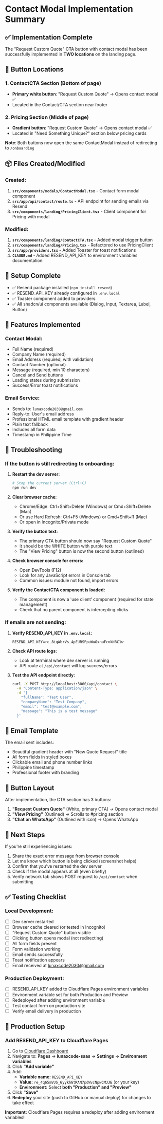 # Contact Modal Implementation Summary

## ✅ Implementation Complete

The "Request Custom Quote" CTA button with contact modal has been successfully implemented in **TWO locations** on the landing page.

## 📍 Button Locations

### 1. ContactCTA Section (Bottom of page)
- **Primary white button**: "Request Custom Quote" → Opens contact modal ✅
- Located in the Contact/CTA section near footer

### 2. Pricing Section (Middle of page)
- **Gradient button**: "Request Custom Quote" → Opens contact modal ✅
- Located in "Need Something Unique?" section below pricing cards

**Note**: Both buttons now open the same ContactModal instead of redirecting to `/onboarding`

## 📦 Files Created/Modified

### Created:
1. **`src/components/modals/ContactModal.tsx`** - Contact form modal component
2. **`src/app/api/contact/route.ts`** - API endpoint for sending emails via Resend
3. **`src/components/landing/PricingClient.tsx`** - Client component for Pricing with modal

### Modified:
1. **`src/components/landing/ContactCTA.tsx`** - Added modal trigger button
2. **`src/components/landing/Pricing.tsx`** - Refactored to use PricingClient
3. **`src/app/providers.tsx`** - Added Toaster for toast notifications
4. **`CLAUDE.md`** - Added RESEND_API_KEY to environment variables documentation

## 🔧 Setup Complete

- ✅ Resend package installed (`npm install resend`)
- ✅ RESEND_API_KEY already configured in `.env.local`
- ✅ Toaster component added to providers
- ✅ All shadcn/ui components available (Dialog, Input, Textarea, Label, Button)

## 🎯 Features Implemented

### Contact Modal:
- Full Name (required)
- Company Name (required)
- Email Address (required, with validation)
- Contact Number (optional)
- Message (required, min 10 characters)
- Cancel and Send buttons
- Loading states during submission
- Success/Error toast notifications

### Email Service:
- Sends to: `lunaxcode2030@gmail.com`
- Reply-to: User's email address
- Professional HTML email template with gradient header
- Plain text fallback
- Includes all form data
- Timestamp in Philippine Time

## 🚨 Troubleshooting

### If the button is still redirecting to onboarding:

1. **Restart the dev server:**
   ```bash
   # Stop the current server (Ctrl+C)
   npm run dev
   ```

2. **Clear browser cache:**
   - Chrome/Edge: Ctrl+Shift+Delete (Windows) or Cmd+Shift+Delete (Mac)
   - Or use Hard Refresh: Ctrl+F5 (Windows) or Cmd+Shift+R (Mac)
   - Or open in Incognito/Private mode

3. **Verify the button text:**
   - The primary CTA button should now say "Request Custom Quote"
   - It should be the WHITE button with purple text
   - The "View Pricing" button is now the second button (outlined)

4. **Check browser console for errors:**
   - Open DevTools (F12)
   - Look for any JavaScript errors in Console tab
   - Common issues: module not found, import errors

5. **Verify the ContactCTA component is loaded:**
   - The component is now a 'use client' component (required for state management)
   - Check that no parent component is intercepting clicks

### If emails are not sending:

1. **Verify RESEND_API_KEY in `.env.local`:**
   ```env
   RESEND_API_KEY=re_8iqWbrVs_4pEURSPpuWuGxnuFcnkN8C1w
   ```

2. **Check API route logs:**
   - Look at terminal where dev server is running
   - API route at `/api/contact` will log success/errors

3. **Test the API endpoint directly:**
   ```bash
   curl -X POST http://localhost:3000/api/contact \
     -H "Content-Type: application/json" \
     -d '{
       "fullName": "Test User",
       "companyName": "Test Company",
       "email": "test@example.com",
       "message": "This is a test message"
     }'
   ```

## 📧 Email Template

The email sent includes:
- Beautiful gradient header with "New Quote Request" title
- All form fields in styled boxes
- Clickable email and phone number links
- Philippine timestamp
- Professional footer with branding

## 🎨 Button Layout

After implementation, the CTA section has 3 buttons:

1. **"Request Custom Quote"** (White, primary CTA) → Opens contact modal
2. **"View Pricing"** (Outlined) → Scrolls to #pricing section
3. **"Chat on WhatsApp"** (Outlined with icon) → Opens WhatsApp

## 🔄 Next Steps

If you're still experiencing issues:

1. Share the exact error message from browser console
2. Let me know which button is being clicked (screenshot helps)
3. Confirm that you've restarted the dev server
4. Check if the modal appears at all (even briefly)
5. Verify network tab shows POST request to `/api/contact` when submitting

## ✅ Testing Checklist

### Local Development:
- [ ] Dev server restarted
- [ ] Browser cache cleared (or tested in Incognito)
- [ ] "Request Custom Quote" button visible
- [ ] Clicking button opens modal (not redirecting)
- [ ] All form fields present
- [ ] Form validation working
- [ ] Email sends successfully
- [ ] Toast notification appears
- [ ] Email received at lunaxcode2030@gmail.com

### Production Deployment:
- [ ] RESEND_API_KEY added to Cloudflare Pages environment variables
- [ ] Environment variable set for both Production and Preview
- [ ] Redeployed after adding environment variable
- [ ] Test contact form on production site
- [ ] Verify email delivery in production

## 🚀 Production Setup

### Add RESEND_API_KEY to Cloudflare Pages

1. Go to [Cloudflare Dashboard](https://dash.cloudflare.com/)
2. Navigate to: **Pages** → **lunaxcode-saas** → **Settings** → **Environment variables**
3. Click **"Add variable"**
4. Add:
   - **Variable name:** `RESEND_API_KEY`
   - **Value:** `re_4q65mVUb_6yykhGtRAN7pdWvzNpwCMJJE` (or your key)
   - **Environment:** Select **both "Production" and "Preview"**
5. Click **"Save"**
6. **Redeploy** your site (push to GitHub or manual deploy) for changes to take effect

**Important:** Cloudflare Pages requires a redeploy after adding environment variables!
